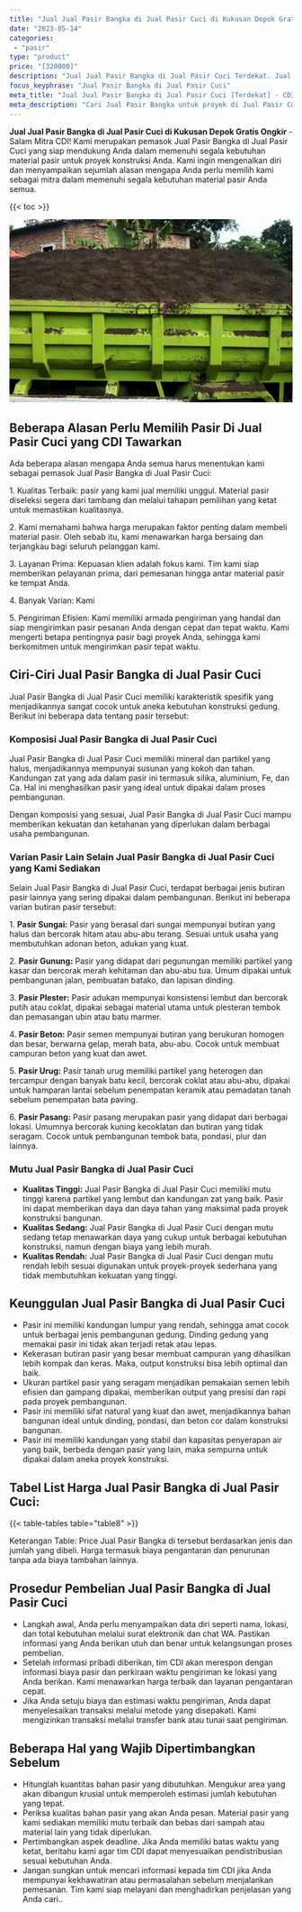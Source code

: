 ```yaml
---
title: "Jual Jual Pasir Bangka di Jual Pasir Cuci di Kukusan Depok Gratis Ongkir"
date: "2023-05-14"
categories:
 - "pasir"
type: "product"
price: "[320000]"
description: "Jual Jual Pasir Bangka di Jual Pasir Cuci Terdekat. Jual Pasir Bangka ini sering dipakai dalam proyek konstruksi sebagai bahan campuran yang terpilih dan bersih. Hubungi kami untuk informasi lebih lanjut."
focus_keyphrase: "Jual Pasir Bangka di Jual Pasir Cuci"
meta_title: "Jual Jual Pasir Bangka di Jual Pasir Cuci [Terdekat] - CDI"
meta_description: "Cari Jual Pasir Bangka untuk proyek di Jual Pasir Cuci? Kami menyediakan Jual Pasir Bangka berkualitas untuk bahan campuran. Dapatkan penawaran terbaik sekarang."
---
```


**Jual Jual Pasir Bangka di Jual Pasir Cuci di Kukusan Depok Gratis Ongkir** - Salam Mitra CDI! Kami merupakan pemasok Jual Pasir Bangka di Jual Pasir Cuci yang siap mendukung Anda dalam memenuhi segala kebutuhan material pasir untuk proyek konstruksi Anda. Kami ingin mengenalkan diri dan menyampaikan sejumlah alasan mengapa Anda perlu memilih kami sebagai mitra dalam memenuhi segala kebutuhan material pasir Anda semua.

{{< toc >}}

![Jual Jual Pasir Bangka di Jual Pasir Cuci di Kukusan Depok Gratis Ongkir](/images/pasir/pasir-bangunan-20.jpg)

## Beberapa Alasan Perlu Memilih Pasir Di Jual Pasir Cuci yang CDI Tawarkan

Ada beberapa alasan mengapa Anda semua harus menentukan kami sebagai pemasok Jual Pasir Bangka di Jual Pasir Cuci:

1\.  Kualitas Terbaik: pasir yang kami jual memiliki unggul. Material pasir diseleksi segera dari tambang dan melalui tahapan pemilihan yang ketat untuk memastikan kualitasnya.

2\.  Kami memahami bahwa harga merupakan faktor penting dalam membeli material pasir. Oleh sebab itu, kami menawarkan harga bersaing dan terjangkau bagi seluruh pelanggan kami.

3\.  Layanan Prima: Kepuasan klien adalah fokus kami. Tim kami siap memberikan pelayanan prima, dari pemesanan hingga antar material pasir ke tempat Anda.

4\.  Banyak Varian: Kami

5\.  Pengiriman Efisien: Kami memiliki armada pengiriman yang handal dan siap mengirimkan pasir pesanan Anda dengan cepat dan tepat waktu. Kami mengerti betapa pentingnya pasir bagi proyek Anda, sehingga kami berkomitmen untuk mengirimkan pasir tepat waktu.

## Ciri-Ciri Jual Pasir Bangka di Jual Pasir Cuci

Jual Pasir Bangka di Jual Pasir Cuci memiliki karakteristik spesifik yang menjadikannya sangat cocok untuk aneka kebutuhan konstruksi gedung. Berikut ini beberapa data tentang pasir tersebut:

### Komposisi Jual Pasir Bangka di Jual Pasir Cuci

Jual Pasir Bangka di Jual Pasir Cuci memiliki mineral dan partikel yang halus, menjadikannya mempunyai susunan yang kokoh dan tahan. Kandungan zat yang ada dalam pasir ini termasuk silika, aluminium, Fe, dan Ca. Hal ini menghasilkan pasir yang ideal untuk dipakai dalam proses pembangunan.

Dengan komposisi yang sesuai, Jual Pasir Bangka di Jual Pasir Cuci mampu memberikan kekuatan dan ketahanan yang diperlukan dalam berbagai usaha pembangunan.

### Varian Pasir Lain Selain Jual Pasir Bangka di Jual Pasir Cuci yang Kami Sediakan

Selain Jual Pasir Bangka di Jual Pasir Cuci, terdapat berbagai jenis butiran pasir lainnya yang sering dipakai dalam pembangunan. Berikut ini beberapa varian butiran pasir tersebut:

1\.  **Pasir Sungai:** Pasir yang berasal dari sungai mempunyai butiran yang halus dan bercorak hitam atau abu-abu terang. Sesuai untuk usaha yang membutuhkan adonan beton, adukan yang kuat.

2\.  **Pasir Gunung:** Pasir yang didapat dari pegunungan memiliki partikel yang kasar dan bercorak merah kehitaman dan abu-abu tua. Umum dipakai untuk pembangunan jalan, pembuatan batako, dan lapisan dinding.

3\.  **Pasir Plester:** Pasir adukan mempunyai konsistensi lembut dan bercorak putih atau coklat, dipakai sebagai material utama untuk plesteran tembok dan pemasangan ubin atau batu marmer.

4\.  **Pasir Beton:** Pasir semen mempunyai butiran yang berukuran homogen dan besar, berwarna gelap, merah bata, abu-abu. Cocok untuk membuat campuran beton yang kuat dan awet.

5\.  **Pasir Urug:** Pasir tanah urug memiliki partikel yang heterogen dan tercampur dengan banyak batu kecil, bercorak coklat atau abu-abu, dipakai untuk hamparan lantai sebelum penempatan keramik atau pemadatan tanah sebelum penempatan bata paving.

6\.  **Pasir Pasang:** Pasir pasang merupakan pasir yang didapat dari berbagai lokasi. Umumnya bercorak kuning kecoklatan dan butiran yang tidak seragam. Cocok untuk pembangunan tembok bata, pondasi, plur dan lainnya.

### Mutu Jual Pasir Bangka di Jual Pasir Cuci

*   **Kualitas Tinggi:** Jual Pasir Bangka di Jual Pasir Cuci memiliki mutu tinggi karena partikel yang lembut dan kandungan zat yang baik. Pasir ini dapat memberikan daya dan daya tahan yang maksimal pada proyek konstruksi bangunan.
*   **Kualitas Sedang:** Jual Pasir Bangka di Jual Pasir Cuci dengan mutu sedang tetap menawarkan daya yang cukup untuk berbagai kebutuhan konstruksi, namun dengan biaya yang lebih murah.
*   **Kualitas Rendah:** Jual Pasir Bangka di Jual Pasir Cuci dengan mutu rendah lebih sesuai digunakan untuk proyek-proyek sederhana yang tidak membutuhkan kekuatan yang tinggi.

## Keunggulan Jual Pasir Bangka di Jual Pasir Cuci

*   Pasir ini memiliki kandungan lumpur yang rendah, sehingga amat cocok untuk berbagai jenis pembangunan gedung. Dinding gedung yang memakai pasir ini tidak akan terjadi retak atau lepas.
*   Kekerasan butiran pasir yang besar membuat campuran yang dihasilkan lebih kompak dan keras. Maka, output konstruksi bisa lebih optimal dan baik.
*   Ukuran partikel pasir yang seragam menjadikan pemakaian semen lebih efisien dan gampang dipakai, memberikan output yang presisi dan rapi pada proyek pembangunan.
*   Pasir ini memiliki sifat natural yang kuat dan awet, menjadikannya bahan bangunan ideal untuk dinding, pondasi, dan beton cor dalam konstruksi bangunan.
*   Pasir ini memiliki kandungan yang stabil dan kapasitas penyerapan air yang baik, berbeda dengan pasir yang lain, maka sempurna untuk dipakai dalam aneka proyek konstruksi.

## Tabel List Harga Jual Pasir Bangka di Jual Pasir Cuci:

{{< table-tables table="table8" >}}

Keterangan Table: Price Jual Pasir Bangka di tersebut berdasarkan jenis dan jumlah yang dibeli. Harga termasuk biaya pengantaran dan penurunan tanpa ada biaya tambahan lainnya.

## Prosedur Pembelian Jual Pasir Bangka di Jual Pasir Cuci

*   Langkah awal, Anda perlu menyampaikan data diri seperti nama, lokasi, dan total kebutuhan melalui surat elektronik dan chat WA. Pastikan informasi yang Anda berikan utuh dan benar untuk kelangsungan proses pembelian.
*   Setelah informasi pribadi diberikan, tim CDI akan merespon dengan informasi biaya pasir dan perkiraan waktu pengiriman ke lokasi yang Anda berikan. Kami menawarkan harga terbaik dan layanan pengantaran cepat.
*   Jika Anda setuju biaya dan estimasi waktu pengiriman, Anda dapat menyelesaikan transaksi melalui metode yang disepakati. Kami mengizinkan transaksi melalui transfer bank atau tunai saat pengiriman.

## Beberapa Hal yang Wajib Dipertimbangkan Sebelum

*   Hitunglah kuantitas bahan pasir yang dibutuhkan. Mengukur area yang akan dibangun krusial untuk memperoleh estimasi jumlah kebutuhan yang tepat.
*   Periksa kualitas bahan pasir yang akan Anda pesan. Material pasir yang kami sediakan memiliki mutu terbaik dan bebas dari sampah atau material lain yang tidak diperlukan.
*   Pertimbangkan aspek deadline. Jika Anda memiliki batas waktu yang ketat, beritahu kami agar tim CDI dapat menyesuaikan pendistribusian sesuai kebutuhan Anda.
*   Jangan sungkan untuk mencari informasi kepada tim CDI jika Anda mempunyai kekhawatiran atau permasalahan sebelum menjalankan pemesanan. Tim kami siap melayani dan menghadirkan penjelasan yang Anda cari..